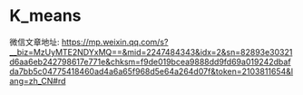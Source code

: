 # K_means
微信文章地址: https://mp.weixin.qq.com/s?__biz=MzUyMTE2NDYxMQ==&mid=2247484343&idx=2&sn=82893e30321d6aa6eb242798617e771e&chksm=f9de019bcea9888dd9fd69a019242dbafda7bb5c04775418460ad4a6a65f968d5e64a264d07f&token=2103811654&lang=zh_CN#rd
